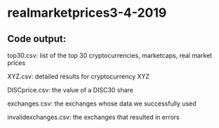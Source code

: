 # realmarketprices3-4-2019
## Code output:

top30.csv: list of the top 30 cryptocurrencies, marketcaps, real market prices

XYZ.csv: detailed results for cryptocurrency XYZ

DISCprice.csv: the value of a DISC30 share

exchanges.csv: the exchanges whose data we successfully used

invalidexchanges.csv: the exchanges that resulted in errors
